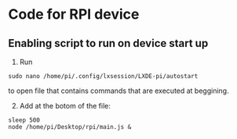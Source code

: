 # Code for RPI device

## Enabling script to run on device start up

1. Run 

 ```
 sudo nano /home/pi/.config/lxsession/LXDE-pi/autostart
 ```

to open file that contains commands that are executed at beggining.

2. Add at the botom of the file:

```
sleep 500
node /home/pi/Desktop/rpi/main.js &
```
